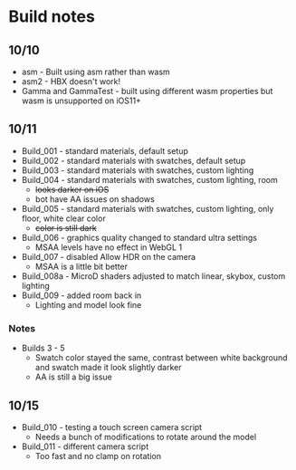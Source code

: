 # Build notes

## 10/10
- asm - Built using asm rather than wasm 
- asm2 - HBX doesn't work!
- Gamma and GammaTest - built using different wasm properties but wasm is unsupported on iOS11+

## 10/11
- Build_001 - standard materials, default setup
- Build_002 - standard materials with swatches, default setup
- Build_003 - standard materials with swatches, custom lighting
- Build_004 - standard materials with swatches, custom lighting, room
    - ~~looks darker on iOS~~
    - bot have AA issues on shadows
- Build_005 - standard materials with swatches, custom lighting, only floor, white clear color
    - ~~color is still dark~~
- Build_006 - graphics quality changed to standard ultra settings
    - MSAA levels have no effect in WebGL 1
- Build_007 - disabled Allow HDR on the camera
    - MSAA is a little bit better
- Build_008a - MicroD shaders adjusted to match linear, skybox, custom lighting
- Build_009 - added room back in
    - Lighting and model look fine

### Notes
- Builds 3 - 5
    - Swatch color stayed the same, contrast between white background and swatch made it look slightly darker
    - AA is still a big issue 

## 10/15
- Build_010 - testing a touch screen camera script
    - Needs a bunch of modifications to rotate around the model 
- Build_011 - different camera script
    - Too fast and no clamp on rotation
